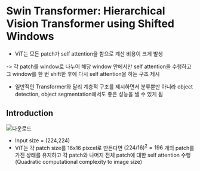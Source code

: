 # Swin Transformer: Hierarchical Vision Transformer using Shifted Windows
- ViT는 모든 patch가 self attention을 함으로 계산 비용이 크게 발생

-> 각 patch를 window로 나누어 해당 window 안에서만 self attention을 수행하고 그 window를 한 번 shift한 후에 다시 self attention을 하는 구조 제시
- 일반적인 Transformer와 달리 계층적 구조를 제시하면서 분류뿐만 아니라 object detection, object segmentation에서도 좋은 성능을 낼 수 있게 됨

## Introduction

![다운로드](https://user-images.githubusercontent.com/80622859/186898639-0febd622-c41e-486e-adb9-8bee1e7b3baf.png)

- Input size = (224,224)
- ViT는 각 patch size를 16x16 pixcel로 만든다면 $(224/16)^2=196$ 개의 patch를 가진 상태를 유지하고 각 patch와 나머지 전체 patch에 대한 self attention 수행(Quadratic computational complexity to image size)
